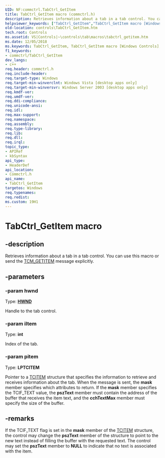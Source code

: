 ```yaml
---
UID: NF:commctrl.TabCtrl_GetItem
title: TabCtrl_GetItem macro (commctrl.h)
description: Retrieves information about a tab in a tab control. You can use this macro or send the TCM_GETITEM message explicitly.helpviewer_keywords: ["TabCtrl_GetItem","TabCtrl_GetItem macro [Windows Controls]","_win32_TabCtrl_GetItem","_win32_TabCtrl_GetItem_cpp","commctrl/TabCtrl_GetItem","controls.TabCtrl_GetItem","controls._win32_TabCtrl_GetItem"]
old-location: controls\TabCtrl_GetItem.htm
tech.root: Controls
ms.assetid: VS|Controls|~\controls\tab\macros\tabctrl_getitem.htm
ms.date: 12/05/2018
ms.keywords: TabCtrl_GetItem, TabCtrl_GetItem macro [Windows Controls], _win32_TabCtrl_GetItem, _win32_TabCtrl_GetItem_cpp, commctrl/TabCtrl_GetItem, controls.TabCtrl_GetItem, controls._win32_TabCtrl_GetItem
f1_keywords:
- commctrl/TabCtrl_GetItem
dev_langs:
- c++
req.header: commctrl.h
req.include-header: 
req.target-type: Windows
req.target-min-winverclnt: Windows Vista [desktop apps only]
req.target-min-winversvr: Windows Server 2003 [desktop apps only]
req.kmdf-ver: 
req.umdf-ver: 
req.ddi-compliance: 
req.unicode-ansi: 
req.idl: 
req.max-support: 
req.namespace: 
req.assembly: 
req.type-library: 
req.lib: 
req.dll: 
req.irql: 
topic_type:
- APIRef
- kbSyntax
api_type:
- HeaderDef
api_location:
- Commctrl.h
api_name:
- TabCtrl_GetItem
targetos: Windows
req.typenames: 
req.redist: 
ms.custom: 19H1
---
```


# TabCtrl_GetItem macro


## -description


Retrieves information about a tab in a tab control. You can use this macro or send the <a href="https://docs.microsoft.com/windows/desktop/Controls/tcm-getitem">TCM_GETITEM</a> message explicitly.


## -parameters




### -param hwnd

Type: <b><a href="https://docs.microsoft.com/windows/desktop/WinProg/windows-data-types">HWND</a></b>

Handle to the tab control. 


### -param iItem

Type: <b>int</b>

Index of the tab. 


### -param pitem

Type: <b>LPTCITEM</b>

Pointer to a <a href="https://docs.microsoft.com/windows/desktop/api/commctrl/ns-commctrl-tcitema">TCITEM</a> structure that specifies the information to retrieve and receives information about the tab. When the message is sent, the 
					<b>mask</b> member specifies which attributes to return. If the <b>mask</b> member specifies the TCIF_TEXT value, the 
<b>pszText</b> member must contain the address of the buffer that receives the item text, and the <b>cchTextMax</b> member must specify the size of the buffer.


## -remarks



If the TCIF_TEXT flag is set in the 
				<b>mask</b> member of the <a href="https://docs.microsoft.com/windows/desktop/api/commctrl/ns-commctrl-tcitema">TCITEM</a> structure, the control may change the <b>pszText</b> member of the structure to point to the new text instead of filling the buffer with the requested text. The control may set the <b>pszText</b> member to <b>NULL</b> to indicate that no text is associated with the item.



